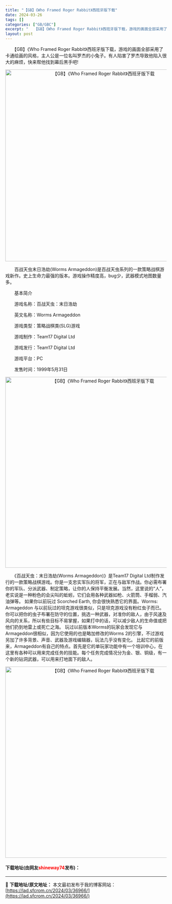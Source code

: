 ```yaml
---
title: "【GB】《Who Framed Roger Rabbit》西班牙版下载"
date: 2024-03-26
tags: []
categories: ["GB/GBC"]
excerpt: "　　【GB】《Who Framed Roger Rabbit》西班牙版下载，游戏的画面全部采用了卡通绘画的风格，主人公是一位名叫罗杰的小兔子。有人陷害了罗杰导致他陷入很大的麻烦，快来帮他找到幕后黑手吧! 　　百战天虫末日浩劫(Worms Armageddon)是百战天虫系列的一款策略战棋游戏新作。史&hellip;"
layout: post
---
```


 <p>　　【GB】《Who Framed Roger Rabbit》西班牙版下载，游戏的画面全部采用了卡通绘画的风格，主人公是一位名叫罗杰的小兔子。有人陷害了罗杰导致他陷入很大的麻烦，快来帮他找到幕后黑手吧!</p> <p align="center"><img align="" border="0" src="https://lad.sfcrom.cn/wp-content/uploads/2024/03/20240326_6602861ded22b.png" width="598" alt="【GB】《Who Framed Roger Rabbit》西班牙版下载" /></p> <p>　　百战天虫末日浩劫(Worms Armageddon)是百战天虫系列的一款策略战棋游戏新作。史上生命力最强的版本。游戏操作精度高，bug少，武器模式地图数量多。</p> <p>　　基本简介</p> <p>　　游戏名称：百战天虫：末日浩劫</p> <p>　　英文名称：Worms Armageddon</p> <p>　　游戏类型：策略战棋类(SLG)游戏</p> <p>　　游戏制作：Team17 Digital Ltd</p> <p>　　游戏发行：Team17 Digital Ltd</p> <p>　　游戏平台：PC</p> <p>　　发售时间：1999年5月31日</p> <p align="center"><img align="" border="0" src="https://lad.sfcrom.cn/wp-content/uploads/2024/03/20240326_6602861edcfe4.png" width="595" alt="【GB】《Who Framed Roger Rabbit》西班牙版下载" /></p> <p>　　《百战天虫：末日浩劫(Worms Armageddon)》是Team17 Digital Ltd制作发行的一款策略战棋游戏。你是一支忠实军队的将军，正在与敌军作战。你必需布署你的军队、分派武器、制定策略，让你的人保持平衡发展。当然，这里说的&ldquo;人&rdquo;，老实说是一种粉色的会尖叫的蚯蚓，它们会用各种武器如枪、火箭筒、手榴弱、汽油弹等。 如果你以前玩过 Scorched Earth, 你会很快熟悉它的界面。Worms: Armageddon 与以前玩过的坦克游戏很类似，只是坦克游戏没有粉红虫子而已。你可以把你的虫子布署在防守的位置，挑选一种武器，对准你的敌人，由于风速及风向的关系，所以有些目标不易掌握，如果打中的话，可以减少敌人的生命值或把他们扔到地雷上或死亡之海。 玩过以前版本Worms的玩家会发现它与 Armageddon很相似，因为它使用的也是略加修改的Worms 2的引擎，不过游戏另加了许多背景、声音、武器及游戏编辑器，玩法几乎没有变化。 比起它的前版来，Armageddon有自己的特点。首先是它的单玩家功能中有一个培训中心，在这里有各种可以用来完成任务的技能。每个任务完成情况分为金、银、铜级，有一个新的钻洞武器，可以用来打地面下的敌人。</p> <p align="center"><img align="" border="0" src="https://lad.sfcrom.cn/wp-content/uploads/2024/03/20240326_6602862000b4b.png" width="596" alt="【GB】《Who Framed Roger Rabbit》西班牙版下载" /></p> <p><h4>下载地址(由网友<font color="red">shineway74</font>发布)：</h4></p> 

---
📖 **下载地址/原文地址：** 本文最初发布于我的博客网站：[https://lad.sfcrom.cn/2024/03/36966/](https://lad.sfcrom.cn/2024/03/36966/)
